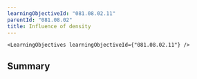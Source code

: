 ```yaml
---
learningObjectiveId: "081.08.02.11"
parentId: "081.08.02"
title: Influence of density
---
```


```tsx eval
<LearningObjectives learningObjectiveId={"081.08.02.11"} />
```

## Summary
